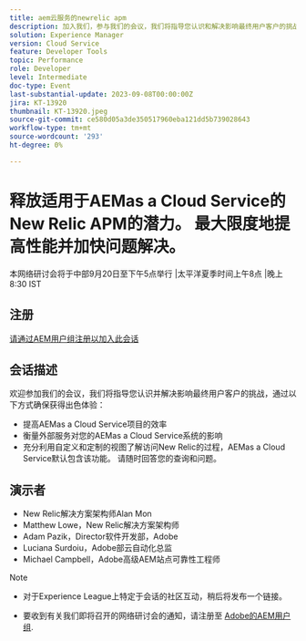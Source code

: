 ```yaml
---
title: aem云服务的newrelic apm
description: 加入我们，参与我们的会议，我们将指导您认识和解决影响最终用户客户的挑战，通过提高AEMas a Cloud Service项目的效率确保出色的体验 |衡量外部服务对您的AEMas a Cloud Service系统的影响 |充分利用定制和定制视图。 了解访问New Relic的过程，AEMas a Cloud Service默认包含该功能。 请随时回答您的查询和问题。
solution: Experience Manager
version: Cloud Service
feature: Developer Tools
topic: Performance
role: Developer
level: Intermediate
doc-type: Event
last-substantial-update: 2023-09-08T00:00:00Z
jira: KT-13920
thumbnail: KT-13920.jpeg
source-git-commit: ce580d05a3de350517960eba121dd5b739028643
workflow-type: tm+mt
source-wordcount: '293'
ht-degree: 0%

---
```



# 释放适用于AEMas a Cloud Service的New Relic APM的潜力。 最大限度地提高性能并加快问题解决。

本网络研讨会将于中部9月20日至下午5点举行 |太平洋夏季时间上午8点 |晚上8:30 IST

## 注册

[请通过AEM用户组注册以加入此会话](https://aem-augs.adobe.com/events/details/adobe-experience-manager-aem-learning-chapter-presents-harness-the-power-of-new-relic-apm-for-aem-as-a-cloud-service-boost-performance-amp-rapid-issue-fix/)

## 会话描述

欢迎参加我们的会议，我们将指导您认识并解决影响最终用户客户的挑战，通过以下方式确保获得出色体验：

* 提高AEMas a Cloud Service项目的效率
* 衡量外部服务对您的AEMas a Cloud Service系统的影响
* 充分利用自定义和定制的视图了解访问New Relic的过程，AEMas a Cloud Service默认包含该功能。 请随时回答您的查询和问题。

## 演示者

* New Relic解决方案架构师Alan Mon
* Matthew Lowe，New Relic解决方案架构师
* Adam Pazik，Director软件开发部，Adobe
* Luciana Surdoiu，Adobe部云自动化总监
* Michael Campbell，Adobe高级AEM站点可靠性工程师

>[!NOTE]
>
>* 对于Experience League上特定于会话的社区互动，稍后将发布一个链接。
>
>* 要收到有关我们即将召开的网络研讨会的通知，请注册至 [Adobe的AEM用户组](https://aem-augs.adobe.com/).

